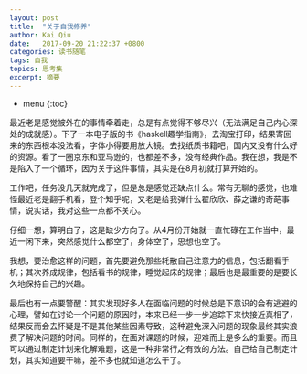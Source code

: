 ```yaml
---
layout: post
title:  "关于自我修养"
author: Kai Qiu
date:   2017-09-20 21:22:37 +0800
categories: 读书随笔
tags: 自我
topics: 思考集
excerpt: 摘要
---
```


* menu
{:toc}

最近老是感觉被外在的事情牵着走，总是有点觉得不够尽兴（无法满足自己内心深处的成就感）。下了一本电子版的书《haskell趣学指南》，去淘宝打印，结果寄回来的东西根本没法看，字体小得要用放大镜。去找纸质书籍吧，国内又没有什么好的资源。看了一圈京东和亚马逊的，也都差不多，没有经典作品。我在想，我是不是陷入了一个循环，因为关于这件事情，其实是在8月初就打算开始的。

工作吧，任务没几天就完成了，但是总是感觉还缺点什么。常有无聊的感觉，也难怪最近老是翻手机看，登个知乎呢，又老是给我弹什么翟欣欣、薛之谦的奇葩事情，说实话，我对这些一点都不关心。

仔细一想，算明白了，这是缺少方向了。从4月份开始就一直忙碌在工作当中，最近一闲下来，突然感觉什么都空了，身体空了，思想也空了。

我想，要治愈这样的问题，首先要避免那些耗散自己注意力的信息，包括翻看手机；其次养成规律，包括看书的规律，睡觉起床的规律；最后也是最重要的是要长久地保持自己的兴趣。

最后也有一点要警醒：其实发现好多人在面临问题的时候总是下意识的会有逃避的心理，譬如在讨论一个问题的原因时，本来已经一步一步追踪下来快接近真相了，结果反而会去怀疑是不是其他某些因素导致，这种避免深入问题的现象最终其实浪费了解决问题的时间。同样的，在面对课题的时候，迎难而上是多么的重要。而且可以通过制定计划来化解难题，这是一种非常行之有效的方法。自己给自己制定计划，其实知道要干嘛，差不多也就知道怎么干了。
